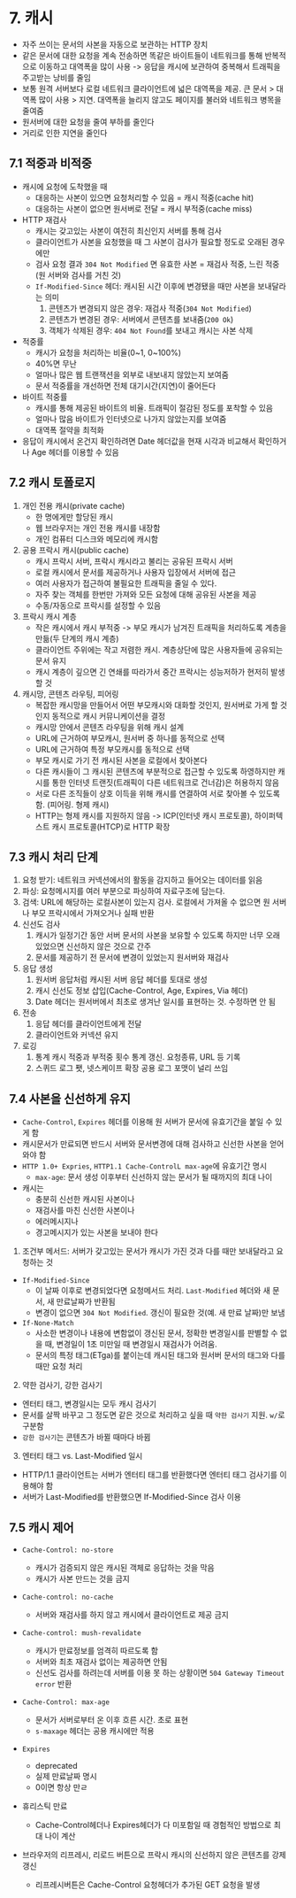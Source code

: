 # 7. 캐시

- 자주 쓰이는 문서의 사본을 자동으로 보관하는 HTTP 장치
- 같은 문서에 대한 요청을 계속 전송하면 똑같은 바이트들이 네트워크를 통해 반복적으로 이동하고 대역폭을 많이 사용 -> 응답을 캐시에 보관하여 중복해서 트래픽을 주고받는 낭비를 줄임
- 보통 원격 서버보다 로컬 네트워크 클라이언트에 넓은 대역폭을 제공. 큰 문서 > 대역폭 많이 사용 > 지연. 대역폭을 늘리지 않고도 페이지를 불러와 네트워크 병목을 줄여줌
- 원서버에 대한 요청을 줄여 부하를 줄인다
- 거리로 인한 지연을 줄인다

## 7.1 적중과 비적중
- 캐시에 요청에 도착했을 때
  - 대응하는 사본이 있으면 요청처리할 수 있음 = 캐시 적중(cache hit)
  - 대응하는 사본이 없으면 원서버로 전달 = 캐시 부적중(cache miss) 
- HTTP 재검사
  - 캐시는 갖고있는 사본이 여전히 최신인지 서버를 통해 검사
  - 클라이언트가 사본을 요청했을 때 그 사본이 검사가 필요할 정도로 오래된 경우에만
  - 검사 요청 결과 ```304 Not Modified``` 면 유효한 사본 = 재검사 적중, 느린 적중(원 서버와 검사를 거친 것)
  - ```If-Modified-Since``` 헤더: 캐시된 시간 이후에 변경됐을 때만 사본을 보내달라는 의미
    1) 콘텐츠가 변경되지 않은 경우: 재검사 적중(```304 Not Modified```)
    2) 콘텐츠가 변경된 경우: 서버에서 콘텐츠를 보내줌(```200 Ok```)
    3) 객체가 삭제된 경우: ```404 Not Found```를 보내고 캐시는 사본 삭제
- 적중률
  - 캐시가 요청을 처리하는 비율(0~1, 0~100%)
  - 40%면 무난
  - 얼마나 많은 웹 트랜잭션을 외부로 내보내지 않았는지 보여줌
  - 문서 적중률을 개선하면 전체 대기시간(지연)이 줄어든다
- 바이트 적중률
  - 캐시를 통해 제공된 바이트의 비율. 트래픽이 절감된 정도를 포착할 수 있음
  - 얼마나 많음 바이트가 인터넷으로 나가지 않았는지를 보여줌
  - 대역폭 절약을 최적화
- 응답이 캐시에서 온건지 확인하려면 Date 헤더값을 현재 시각과 비교해서 확인하거나 Age 헤더를 이용할 수 있음

## 7.2 캐시 토폴로지
1. 개인 전용 캐시(private cache)
   - 한 명에게만 할당된 캐시
   - 웹 브라우저는 개인 전용 캐시를 내장함
   - 개인 컴퓨터 디스크와 메모리에 캐시함
2. 공용 프락시 캐시(public cache)
   - 캐시 프락시 서버, 프락시 캐시라고 불리는 공유된 프락시 서버
   - 로컬 캐시에서 문서를 제공하거나 사용자 입장에서 서버에 접근
   - 여러 사용자가 접근하여 불필요한 트래픽을 줄일 수 있다.
   - 자주 찾는 객체를 한번만 가져와 모든 요청에 대해 공유된 사본을 제공
   - 수동/자동으로 프락시를 설정할 수 있음
3. 프락시 캐시 계층
   - 작은 캐시에서 캐시 부적중 -> 부모 캐시가 남겨진 트래픽을 처리하도록 계층을 만듦(두 단계의 캐시 계층)
   - 클라이언트 주위에는 작고 저렴한 캐시. 계층상단에 많은 사용자들에 공유되는 문서 유지
   - 캐시 계층이 깊으면 긴 연쇄를 따라가서 중간 프락시는 성능저하가 현저히 발생할 것
4. 캐시망, 콘텐츠 라우팅, 피어링
   - 복잡한 캐시망을 만들어서 어떤 부모캐시와 대화할 것인지, 원서버로 가게 할 것인지 동적으로 캐시 커뮤니케이션을 결정
   - 캐시망 안에서 콘텐츠 라우팅을 위해 캐시 설계
   - URL에 근거하여 부모캐시, 원서버 중 하나를 동적으로 선택
   - URL에 근거하여 특정 부모캐시를 동적으로 선택
   - 부모 캐시로 가기 전 캐시된 사본을 로컬에서 찾아본다
   - 다른 캐시들이 그 캐시된 콘텐츠에 부분적으로 접근할 수 있도록 하영하지만 캐시를 통한 인터넷 트랜짓(트래픽이 다른 네트워크로 건너감)은 허용하지 않음
   - 서로 다른 조직들이 상호 이득을 위해 캐시를 연결하여 서로 찾아볼 수 있도록 함. (피어링. 형제 캐시) 
   - HTTP는 형제 캐시를 지원하지 않음 -> ICP(인터넷 캐시 프로토콜), 하이퍼텍스트 캐시 프로토콜(HTCP)로 HTTP 확장
   
## 7.3 캐시 처리 단계
1. 요청 받기: 네트워크 커넥션에서의 활동을 감지하고 들어오는 데이터를 읽음
2. 파싱: 요청메시지를 여러 부분으로 파싱하여 자료구조에 담는다. 
3. 검색: URL에 해당하는 로컬사본이 있는지 검사. 로컬에서 가져올 수 없으면 원 서버나 부모 프락시에서 가져오거나 실패 반환
4. 신선도 검사
   1. 캐시가 일정기간 동안 서버 문서의 사본을 보유할 수 있도록 하지만 너무 오래 있었으면 신선하지 않은 것으로 간주
   2. 문서를 제공하기 전 문서에 변경이 있었는지 원서버와 재검사
5. 응답 생성
   1. 원서버 응답처럼 캐시된 서버 응답 헤더를 토대로 생성
   2. 캐시 신선도 정보 삽입(Cache-Control, Age, Expires, Via 헤더)
   3. Date 헤더는 원서버에서 최초로 생겨난 일시를 표현하는 것. 수정하면 안 됨
6. 전송
   1. 응답 헤더를 클라이언트에게 전달
   2. 클라이언트와 커넥션 유지
7. 로깅
   1. 통계 캐시 적중과 부적중 횟수 통계 갱신. 요청종류, URL 등 기록
   2. 스퀴드 로그 퐷, 넷스케이프 확장 공용 로그 포맷이 널리 쓰임 

## 7.4 사본을 신선하게 유지
- ```Cache-Control```, ```Expires``` 헤더를 이용해 원 서버가 문서에 유효기간을 붙일 수 있게 함
- 캐시문서가 만료되면 반드시 서버와 문서변경에 대해 검사하고 신선한 사본을 얻어와야 함
- ```HTTP 1.0+ Expries```, ```HTTP1.1 Cache-ControlL max-age```에 유효기간 명시
  - ```max-age```: 문서 생성 이후부터 신선하지 않는 문서가 될 때까지의 최대 나이
- 캐시는 
  - 충분히 신선한 캐시된 사본이나
  - 재검사를 마친 신선한 사본이나
  - 에러메시지나
  - 경고메시지가 있는 사본을 보내야 한다

1. 조건부 메서드: 서버가 갖고있는 문서가 캐시가 가진 것과 다를 때만 보내달라고 요청하는 것
  - ```If-Modified-Since```
    - 이 날짜 이후로 변경되었다면 요청메서드 처리. ```Last-Modified``` 헤더와 새 문서, 새 만료날짜가 반환됨
    - 변경이 없으면 ```304 Not Modified```. 갱신이 필요한 것(예. 새 만료 날짜)만 보냄
  - ```If-None-Match```
    - 사소한 변경이나 내용에 변함없이 갱신된 문서, 정확한 변경일시를 판별할 수 없을 때, 변경일이 1초 미만일 때 변경일시 재검사가 어려움. 
    - 문서의 특정 태그(ETga)를 붙이는데 캐시된 태그와 원서버 문서의 태그와 다를 때만 요청 처리

2. 약한 검사기, 강한 검사기
  - 엔터티 태그, 변경일시는 모두 캐시 검사기
  - 문서를 살짝 바꾸고 그 정도면 같은 것으로 처리하고 싶을 때 ```약한 검사기``` 지원. ```w/```로 구분함
  - ```강한 검사기```는 콘텐츠가 바뀔 때마다 바뀜

3. 엔터티 태그 vs. Last-Modified 일시
  - HTTP/1.1 클라이언트는 서버가 엔터티 태그를 반환했다면 엔터티 태그 검사기를 이용해야 함
  - 서버가 Last-Modified를 반환했으면 If-Modified-Since 검사 이용

## 7.5 캐시 제어
- ```Cache-Control: no-store```
  - 캐시가 검증되지 않은 캐시된 객체로 응답하는 것을 막음
  - 캐시가 사본 만드는 것을 금지
- ```Cache-control: no-cache```
  - 서버와 재검사를 하지 않고 캐시에서 클라이언트로 제공 금지
- ```Cache-control: mush-revalidate```
  - 캐시가 만료정보를 엄격히 따르도록 함
  - 서버와 최초 재검사 없이는 제공하면 안됨
  - 신선도 검사를 하려는데 서버를 이용 못 하는 상황이면 ```504 Gateway Timeout error``` 반환
- ```Cache-Control: max-age```
  - 문서가 서버로부터 온 이후 흐른 시간. 초로 표현
  - ```s-maxage``` 헤더는 공용 캐시에만 적용
- ```Expires```
  - deprecated
  - 실제 만료날짜 명시
  - 0이면 항상 만ㄹ
- 휴리스틱 만료
  - Cache-Control헤더나 Expires헤더가 다 미포함일 때 경험적인 방법으로 최대 나이 계산

- 브라우저의 리프레시, 리로드 버튼으로 프락시 캐시의 신선하지 않은 콘텐츠를 강제 갱신
  - 리프레시버튼은 Cache-Control 요청헤더가 추가된 GET 요청을 발생
  